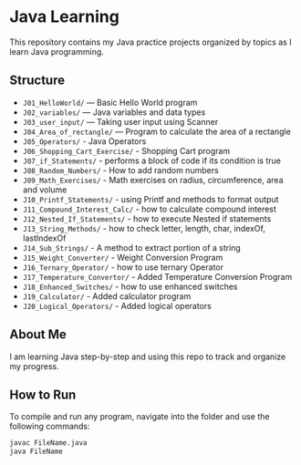 # Java Learning

This repository contains my Java practice projects organized by topics as I learn Java programming.

## Structure

- `J01_HelloWorld/` — Basic Hello World program
- `J02_variables/` — Java variables and data types
- `J03_user_input/` — Taking user input using Scanner
- `J04_Area_of_rectangle/` — Program to calculate the area of a rectangle
- `J05_Operators/` - Java Operators
- `J06_Shopping_Cart_Exercise/` - Shopping Cart program
- `J07_if_Statements/` - performs a block of code if its condition is true
- `J08_Random_Numbers/` - How to add random numbers
- `J09_Math_Exercises/` - Math exercises on radius, circumference, area and volume
- `J10_Printf_Statements/` - using Printf and methods to format output
- `J11_Compound_Interest_Calc/` - how to calculate compound interest
- `J12_Nested_If_Statements/` - how to execute Nested if statements
- `J13_String_Methods/` - how to check letter, length, char, indexOf, lastIndexOf
- `J14_Sub_Strings/` - A method to extract portion of a string
- `J15_Weight_Converter/` - Weight Conversion Program
- `J16_Ternary_Operator/` - how to use ternary Operator
- `J17_Temperature_Convertor/` - Added Temperature Conversion Program
- `J18_Enhanced_Switches/` - how to use enhanced switches
- `J19_Calculator/` - Added calculator program
- `J20_Logical_Operators/` - Added logical operators
## About Me

I am learning Java step-by-step and using this repo to track and organize my progress.

## How to Run

To compile and run any program, navigate into the folder and use the following commands:

```bash
javac FileName.java
java FileName

